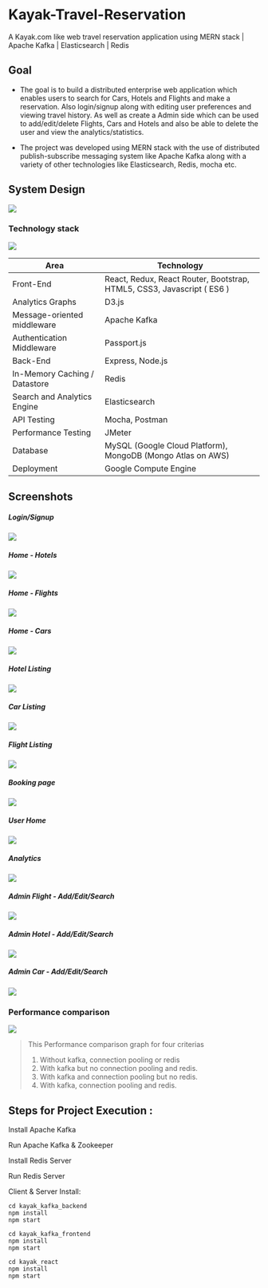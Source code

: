 # Kayak-Travel-Reservation
A Kayak.com like web travel reservation application using MERN stack | Apache Kafka | Elasticsearch | Redis

## Goal

* The goal is to build a distributed enterprise web application which enables users to search for Cars, Hotels and Flights and make a reservation. Also login/signup along with editing user preferences and viewing travel history. As well as create a Admin side which can be used to add/edit/delete Flights, Cars and Hotels and also be able to delete the user and view the analytics/statistics.

* The project was developed using MERN stack with the use of distributed publish-subscribe messaging system like Apache Kafka along with a variety of other technologies like Elasticsearch, Redis, mocha etc.

## System Design

![](readme-src/a.PNG)

### Technology stack

![](readme-src/2.png)

<table>
<thead>
<tr>
<th>Area</th>
<th>Technology</th>
</tr>
</thead>
<tbody>
	<tr>
		<td>Front-End</td>
		<td>React, Redux, React Router, Bootstrap, HTML5, CSS3, Javascript ( ES6 )</td>
	</tr>
	<tr>
		<td>Analytics Graphs</td>
		<td>D3.js</td>
	</tr>
	<tr>
		<td>Message-oriented middleware</td>
		<td>Apache Kafka</td>
	</tr>
	<tr>
		<td>Authentication Middleware</td>
		<td>Passport.js</td>
	</tr>
	<tr>
		<td>Back-End</td>
		<td>Express, Node.js</td>
	</tr>
	<tr>
		<td>In-Memory Caching / Datastore</td>
		<td>Redis</td>
	</tr>
	<tr>
		<td>Search and Analytics Engine</td>
		<td>Elasticsearch</td>
	</tr>
	<tr>
		<td>API Testing</td>
		<td>Mocha, Postman</td>
	</tr>
	<tr>
		<td>Performance Testing</td>
		<td>JMeter</td>
	</tr>
	<tr>
		<td>Database</td>
		<td>MySQL (Google Cloud Platform), MongoDB (Mongo Atlas on AWS)</td>
	</tr>
    <tr>
		<td>Deployment</td>
		<td>Google Compute Engine</td>
	</tr>
</tbody>
</table>

## Screenshots

##### Login/Signup

![](readme-src/signup.png)

##### Home - Hotels

![](readme-src/home1.png)

##### Home - Flights

![](readme-src/home2.png)

##### Home - Cars

![](readme-src/home3.png)

##### Hotel Listing

![](readme-src/hotel.png)

##### Car Listing

![](readme-src/car.png)

##### Flight Listing

![](readme-src/flight.png)

##### Booking page

![](readme-src/booking.png)

##### User Home

![](readme-src/userhome.png)

##### Analytics

![](readme-src/analytics.jpg)

##### Admin Flight - Add/Edit/Search

![](readme-src/adminflight.png)

##### Admin Hotel - Add/Edit/Search

![](readme-src/adminhotel.png)

##### Admin Car - Add/Edit/Search

![](readme-src/admincar.png)


### Performance comparison


![](readme-src/20171206054407.jpg)


> This Performance comparison graph for four criterias 
> 1. Without kafka, connection pooling or redis
> 2. With kafka but no connection pooling and redis.
> 3. With kafka and connection pooling but no redis.
> 4. With kafka, connection pooling and redis.

## Steps for Project Execution :

Install Apache Kafka

Run Apache Kafka & Zookeeper

Install Redis Server

Run Redis Server

Client & Server Install:
```
cd kayak_kafka_backend
npm install
npm start

cd kayak_kafka_frontend
npm install
npm start

cd kayak_react
npm install
npm start
```

